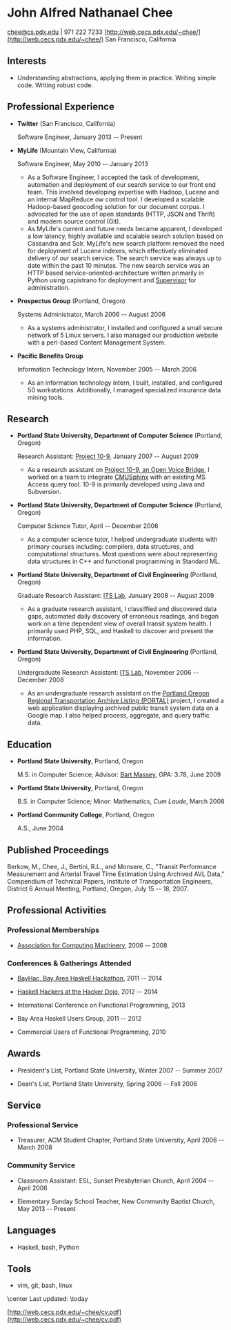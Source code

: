 John Alfred Nathanael Chee
===============

[chee@cs.pdx.edu](mailto:chee@cs.pdx.edu) | 971 222 7233
[http://web.cecs.pdx.edu/~chee/](http://web.cecs.pdx.edu/~chee/)
San Francisco, California

Interests
---------

*   Understanding abstractions, applying them in practice. Writing simple code. Writing robust code.


Professional Experience
---------------

* **Twitter** (San Francisco, California)

    Software Engineer, January 2013 -- Present

* **MyLife** (Mountain View, California)

    Software Engineer, May 2010 -- January 2013

    - As a Software Engineer, I accepted the task of development, automation and deployment of our search service to our front end team. This involved developing expertise with Hadoop, Lucene and an internal MapReduce ow control tool. I developed a scalable Hadoop-based geocoding solution for our document corpus. I advocated for the use of open standards (HTTP, JSON and Thrift) and modern source control (Git).
    - As MyLife's current and future needs became apparent, I developed a low latency, highly available and scalable search solution based on Cassandra and Solr. MyLife's new search platform removed the need for deployment of Lucene indexes, which effectively eliminated delivery of our search service. The search service was always up to date within the past 10 minutes. The new search service was an HTTP based service-oriented-architecture written primarily in Python using capistrano for deployment and [Supervisor](http://supervisord.org/) for administration.

* **Prospectus Group** (Portland, Oregon)

    Systems Administrator, March 2006 -- August 2006

    - As a systems administrator, I installed and configured a small secure network of 5 Linux servers. I also managed our production website with a perl-based Content Management System.

* **Pacific Benefits Group**

    Information Technology Intern, November 2005 -- March 2006

    - As an information technology intern, I built, installed, and configured 50 workstations. Additionally, I managed specialized insurance data mining tools.

Research
---------------
* **Portland State University, Department of Computer Science** (Portland, Oregon)

    Research Assistant: [Project 10-9](http://web.cecs.pdx.edu/~warren/project10-9/), January 2007 -- August 2009

    - As a research assistant on [Project 10-9, an Open Voice Bridge](http://wiki.cs.pdx.edu/10-9/), I worked on a team to integrate [CMUSphinx](http://cmusphinx.sourceforge.net/) with an existing MS Access query tool. 10-9 is primarily developed using Java and Subversion.

* **Portland State University, Department of Computer Science** (Portland, Oregon)

    Computer Science Tutor, April -- December 2006
    - As a computer science tutor, I helped undergraduate students with primary courses including: compilers, data structures, and computational structures. Most questions were about representing data structures in C++ and functional programming in Standard ML.

* **Portland State University, Department of Civil Engineering** (Portland, Oregon)

    Graduate Research Assistant: [ITS Lab](http://its.pdx.edu/), January 2008 -- August 2009

    - As a graduate research assistant, I classiffied and discovered data gaps, automated daily discovery of erroneous readings, and began work on a time dependent view of overall transit system health. I primarily used PHP, SQL, and Haskell to discover and present the information.

* **Portland State University, Department of Civil Engineering** (Portland, Oregon)

    Undergraduate Research Assistant: [ITS Lab](http://its.pdx.edu/), November 2006 -- December 2008
    - As an undergraduate research assistant on the [Portland Oregon Regional Transportation Archive Listing (PORTAL)](http://portal.its.pdx.edu/Portal/index.php/home/) project, I created a web application displaying archived public transit system data on a Google map. I also helped process, aggregate, and query traffic data.

## Education

*   **Portland State University**, Portland, Oregon

    M.S. in Computer Science; Advisor: [Bart Massey](http://web.cecs.pdx.edu/~bart/), GPA: 3.78, June 2009


*   **Portland State University**, Portland, Oregon

    B.S. in Computer Science; Minor: Mathematics, _Cum Laude_, March 2008


*   **Portland Community College**, Portland, Oregon

    A.S., June 2004

## Published Proceedings
Berkow, M., Chee, J., Bertini, R.L., and Monsere, C., "Transit Performance Measurement and Arterial
Travel Time Estimation Using Archived AVL Data," Compendium of Technical Papers, Institute of
Transportation Engineers, District 6 Annual Meeting, Portland, Oregon, July 15 -- 18, 2007.

## Professional Activities
### Professional Memberships
* [Association for Computing Machinery](http://www.acm.org), 2006 -- 2008

### Conferences & Gatherings Attended
* [BayHac, Bay Area Haskell Hackathon](http://www.haskell.org/haskellwiki/BayHac2014), 2011 -- 2014

* [Haskell Hackers at the Hacker Dojo](http://www.meetup.com/haskellhackersathackerdojo/), 2012 -- 2014

* International Conference on Functional Programming, 2013

* Bay Area Haskell Users Group, 2011 -- 2012

* Commercial Users of Functional Programming, 2010

## Awards

* President's List, Portland State University, Winter 2007 -- Summer 2007

* Dean's List, Portland State University, Spring 2006 -- Fall 2006

## Service

### Professional Service
* Treasurer, ACM Student Chapter, Portland State University, April 2006 -- March 2008

### Community Service
* Classroom Assistant: ESL, Sunset Presbyterian Church, April 2004 -- April 2006

* Elementary Sunday School Teacher, New Community Baptist Church, May 2013 -- Present

Languages
------

*   Haskell, bash, Python


Tools
------

*   vim, git, bash, linux

\center Last updated: \today

[http://web.cecs.pdx.edu/~chee/cv.pdf](http://web.cecs.pdx.edu/~chee/cv.pdf)

